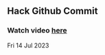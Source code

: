 
 ## Hack Github Commit 
 ### Watch video <a href="https://www.youtube.com">here</a> 
 Fri 14 Jul 2023 

